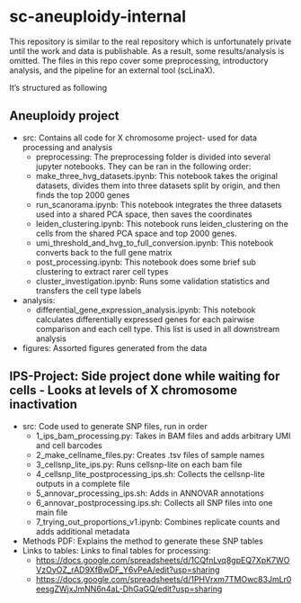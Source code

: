 # sc-aneuploidy-internal

This repository is similar to the real repository which is unfortunately private until the work and data is publishable. As a result, some results/analysis is omitted. The files in this repo cover some preprocessing, introductory analysis, and the pipeline for an external tool (scLinaX).

It’s structured as following

## Aneuploidy project
- src: Contains all code for X chromosome project- used for data processing and analysis
  - preprocessing: The preprocessing folder is divided into several jupyter notebooks. They can be ran in the following order:
  - make_three_hvg_datasets.ipynb: This notebook takes the original datasets, divides them into three datasets split by origin, and then finds the top 2000 genes
  - run_scanorama.ipynb: This notebook integrates the three datasets used into a shared PCA space, then saves the coordinates
  - leiden_clustering.ipynb: This notebook runs leiden_clustering on the cells from the shared PCA space and top 2000 genes.
  - umi_threshold_and_hvg_to_full_conversion.ipynb: This notebook converts back to the full gene matrix 
  - post_processing.ipynb: This notebook does some brief sub clustering to extract rarer cell types
  - cluster_investigation.ipynb: Runs some validation statistics and transfers the cell type labels
- analysis:
  - differential_gene_expression_analysis.ipynb: This notebook calculates differentially expressed genes for each pairwise comparison and each cell type. This list is used in all downstream analysis
- figures: Assorted figures generated from the data

## IPS-Project: Side project done while waiting for cells - Looks at levels of X chromosome inactivation
- src: Code used to generate SNP files, run in order
  - 1_ips_bam_processing.py: Takes in BAM files and adds arbitrary UMI and cell barcodes
  - 2_make_cellname_files.py: Creates .tsv files of sample names
  - 3_cellsnp_lite_ips.py: Runs cellsnp-lite on each bam file
  - 4_cellsnp_lite_postprocessing_ips.sh: Collects the cellsnp-lite outputs in a complete file
  - 5_annovar_processing_ips.sh: Adds in ANNOVAR annotations
  - 6_annovar_postprocessing.ips.sh: Collects all SNP files into one main file
  - 7_trying_out_proportions_v1.ipynb: Combines replicate counts and adds additional metadata
- Methods PDF: Explains the method to generate these SNP tables
- Links to tables: Links to final tables for processing:
  - https://docs.google.com/spreadsheets/d/1CQfnLvq8gpEQ7XpK7WOVzOyOZ_rAD9XfBwDF_Y6vPeA/edit?usp=sharing
  - https://docs.google.com/spreadsheets/d/1PHVrxm7TMOwc83JmLr0eesgZWjxJmNN6n4aL-DhGaGQ/edit?usp=sharing

